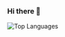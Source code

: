 ### Hi there 👋

<!--
**josher19/josher19** is a ✨ _special_ ✨ repository because its `README.md` (this file) appears on your GitHub profile.

Here are some ideas to get you started:

- 🔭 I’m currently working on ...
- 🌱 I’m currently learning ...
- 👯 I’m looking to collaborate on ...
- 🤔 I’m looking for help with ...
- 💬 Ask me about ...
- 📫 How to reach me: ...
- 😄 Pronouns: ...
- ⚡ Fun fact: ...

#### Personal:


![GitHub stats](https://github-readme-stats.vercel.app/api?username=josher19&show_icons=true&count_private=true&include_all_commits=true&border_radius=15)

#### Work _(before July 2021)_:

![GitHub stats](https://github-readme-stats.vercel.app/api?username=jweinsteincbt&show_icons=true&count_private=true&hide_title=true&border_radius=15)

-->

![Top Languages](https://github-readme-stats.vercel.app/api/top-langs/?username=josher19&layout=compact&langs_count=6&border_radius=15)
